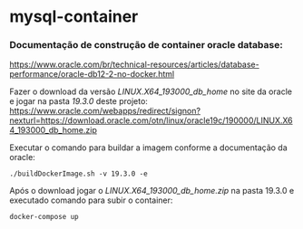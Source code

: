 # mysql-container
### Documentação de construção de container oracle database:
https://www.oracle.com/br/technical-resources/articles/database-performance/oracle-db12-2-no-docker.html

Fazer o download da versão _LINUX.X64_193000_db_home_ no site da oracle e jogar na pasta _19.3.0_ deste projeto: https://www.oracle.com/webapps/redirect/signon?nexturl=https://download.oracle.com/otn/linux/oracle19c/190000/LINUX.X64_193000_db_home.zip

Executar o comando para buildar a imagem conforme a documentação da oracle:

    ./buildDockerImage.sh -v 19.3.0 -e

Após o download jogar o _LINUX.X64_193000_db_home.zip_ na pasta 19.3.0 e executado comando para subir o container:

    docker-compose up 
